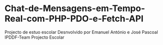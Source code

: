 # Chat-de-Mensagens-em-Tempo-Real-com-PHP-PDO-e-Fetch-API
Projecto de estuo escolar
Desnvolvido por Emanuel António e José Pascoal IPDDF-Team
Projecto Escolar


